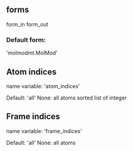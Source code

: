 

## forms

form_in
form_out

### Default form:

'molmodmt.MolMod'

## Atom indices

name variable: 'atom_indices'

Default: 'all'
None: all atoms
sorted list of integer

## Frame indices

name variable: 'frame_indices'

Default: 'all'
None: all atoms

